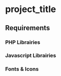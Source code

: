# project_title




## Requirements

### PHP Librairies


### Javascript Librairies


### Fonts & Icons
